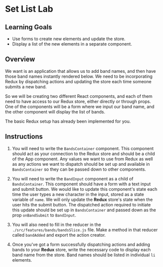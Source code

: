 # Set List Lab

## Learning Goals

- Use forms to create new elements and update the store.
- Display a list of the new elements in a separate component.

## Overview

We want is an application that allows us to add band names, and then have those
band names instantly rendered below. We need to be incorporating Redux by
dispatching actions and updating the store each time someone submits a new band.

So we will be creating two different React components, and each of them need to
have access to our Redux store, either directly or through props. One of the
components will be a form where we input our band name, and the other component
will display the list of bands.

The basic Redux setup has already been implemented for you.

## Instructions

1. You will need to write the `BandsContainer` component. This component should
   act as your connection to the Redux store and should be a child of the App
   component. Any values we want to use from Redux as well as any actions we
   want to dispatch should be set up and available in `BandsContainer` so they
   can be passed down to other components.

2. You will need to write the `BandInput` component as a child of
   `BandsContainer`. This component should have a form with a text input and
   submit button. We would like to update this component's state each time the
   user types a new character in the input, stored as a state variable of
   `name`. We will only update the **Redux** store's state when the user hits
   the submit button. The dispatched action required to initiate this update
   should be set up in `BandsContainer` and passed down as the prop
   `onBandSubmit` to `BandInput`.

3. You will also need to fill in the reducer in the
   `./src/features/bands/bandsSlice.js` file. Make a method in that reducer
   called `bandAdded` and export the action creator.

4. Once you've got a form successfully dispatching actions and adding bands to
   your **Redux** store, write the necessary code to display each band name from
   the store. Band names should be listed in individual `li` elements.

